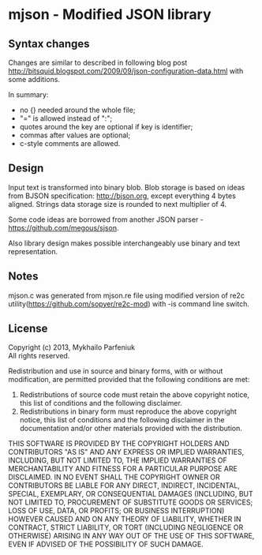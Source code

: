 mjson - Modified JSON library
====

Syntax changes
----

Changes are similar to described in following blog post  http://bitsquid.blogspot.com/2009/09/json-configuration-data.html with some additions.

In summary:

 - no {} needed around the whole file;
 - "=" is allowed instead of ":";
 - quotes around the key are optional if key is identifier;
 - commas after values are optional;
 - c-style comments are allowed.

Design
----

Input text is transformed into binary blob. Blob storage is based on ideas from BJSON specification: http://bjson.org, except everything 4 bytes aligned. Strings data storage size is rounded to next multiplier of 4.

Some code ideas are borrowed from another JSON parser - https://github.com/megous/sjson.

Also library design makes possible interchangeably use binary and text representation.

Notes
----

mjson.c was generated from mjson.re file using modified version of re2c utility(https://github.com/sopyer/re2c-mod) with -is command line switch.
 
License
----

Copyright (c) 2013, Mykhailo Parfeniuk  
All rights reserved.

Redistribution and use in source and binary forms, with or without
modification, are permitted provided that the following conditions are met: 

1. Redistributions of source code must retain the above copyright notice, this
   list of conditions and the following disclaimer. 
2. Redistributions in binary form must reproduce the above copyright notice,
   this list of conditions and the following disclaimer in the documentation
   and/or other materials provided with the distribution. 

THIS SOFTWARE IS PROVIDED BY THE COPYRIGHT HOLDERS AND CONTRIBUTORS "AS IS" AND
ANY EXPRESS OR IMPLIED WARRANTIES, INCLUDING, BUT NOT LIMITED TO, THE IMPLIED
WARRANTIES OF MERCHANTABILITY AND FITNESS FOR A PARTICULAR PURPOSE ARE
DISCLAIMED. IN NO EVENT SHALL THE COPYRIGHT OWNER OR CONTRIBUTORS BE LIABLE FOR
ANY DIRECT, INDIRECT, INCIDENTAL, SPECIAL, EXEMPLARY, OR CONSEQUENTIAL DAMAGES
(INCLUDING, BUT NOT LIMITED TO, PROCUREMENT OF SUBSTITUTE GOODS OR SERVICES;
LOSS OF USE, DATA, OR PROFITS; OR BUSINESS INTERRUPTION) HOWEVER CAUSED AND
ON ANY THEORY OF LIABILITY, WHETHER IN CONTRACT, STRICT LIABILITY, OR TORT
(INCLUDING NEGLIGENCE OR OTHERWISE) ARISING IN ANY WAY OUT OF THE USE OF THIS
SOFTWARE, EVEN IF ADVISED OF THE POSSIBILITY OF SUCH DAMAGE.
